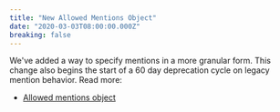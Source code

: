 ```yaml
---
title: "New Allowed Mentions Object"
date: "2020-03-03T08:00:00.000Z"
breaking: false
---
```


We've added a way to specify mentions in a more granular form. This change also begins the start of a 60 day deprecation cycle on legacy mention behavior. Read more:

* [Allowed mentions object](#DOCS_RESOURCES_MESSAGE/allowed-mentions-object)
